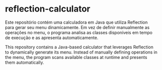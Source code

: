 # reflection-calculator
Este repositório contém uma calculadora em Java que utiliza Reflection para gerar seu menu dinamicamente. Em vez de definir manualmente as operações no menu, o programa analisa as classes disponíveis em tempo de execução e as apresenta automaticamente.

This repository contains a Java-based calculator that leverages Reflection to dynamically generate its menu. Instead of manually defining operations in the menu, the program scans available classes at runtime and presents them automatically.
